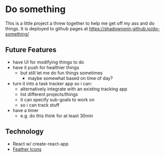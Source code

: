 # Do something

This is a little project a threw together to help me get off my ass and do things. It is deployed to github pages at https://shadowronin.github.io/do-something/

## Future Features
- have UI for modifying things to do
- have it push for healthier things
    - but still let me do fun things sometimes
        - maybe somewhat based on time of day?
- turn it into a task tracker app so i can:
    - alternatively integrate with an existing tracking app
    - list different projects/things
    - it can specify sub-goals to work on
    - so i can track stuff
- have a timer
    - e.g. do this think for at least 30min

## Technology
- React w/ create-react-app
- [Feather Icons](https://feathericons.com/)